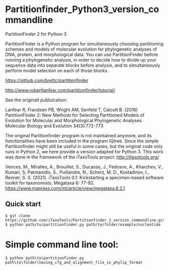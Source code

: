 # Partitionfinder_Python3_version_commandline

PartitionFinder 2 for Python 3

PartitionFinder is a Python program for simultaneously choosing partitioning schemes and models of molecular evolution for phylogenetic analyses of DNA, protein, and morphological data. 
You can use PartitionFinder before running a phylogenetic analysis, in order to decide how to divide up your sequence data into separate blocks before analysis, 
and to simultaneously perform model selection on each of those blocks.

https://github.com/brettc/partitionfinder

http://www.robertlanfear.com/partitionfinder/tutorial/

See the originatl publuication:

Lanfear R, Frandsen PB, Wright AM, Senfeld T, Calcott B. (2016) PartitionFinder 2: New Methods for Selecting Partitioned Models of Evolution for Molecular and Morphological Phylogenetic Analyses. Molecular Biology and Evolution 34(3):772-773 
        

The original Partitionfinder program is not maintained anymore, and its functionalities have been included in the program IQtree. Since the simple Partitionfinder might still be useful in some cases, but the original code only runs in Python 2, we here provide a version adapted for Python 3. This work was done in the framework of the iTaxoTools project:
http://itaxotools.org/

Vences, M., Miralles, A., Brouillet, S., Ducasse, J., Fedosov, A., Kharchev, V., Kumari, S, Patmanidis, S., Puillandre, N., Scherz, M. D., Kostadinov, I., Renner, S. S. (2021). iTaxoTools 0.1: Kickstarting a specimen-based software toolkit for taxonomists. Megataxa 6: 77-92. https://www.mapress.com/mt/article/view/megataxa.6.2.1



## Quick start

```
$ git clone https://github.com/iTaxoTools/Partitionfinder_3_version_commandline.git
$ python path/to/partitionfinder.py path/to/folder/example/nucleotide
```




# Simple command line tool:

```
$ python path\to\partitionfinder.py path\to\folder\having_cfg_and_alignment_file_in_phylip_format
```

